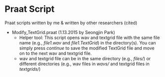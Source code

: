 # Praat Script

Praat scripts written by me &amp; written by other researchers (cited)

* Modify_TextGrid.praat (1.13.2015 by Seongjin Park)
    * Helper tool: This script opens wav and textgrid file with the same file name (e.g., *file1.wav* and *file1.TextGrid*) in the directory(s). You can simply press *continue* to save the modified TextGrid file and move on to the next wav and textgrid file. 
    * wav and textgrid file can be in the same directory (e.g., *files/*) or different directories (e.g., wav files in *wavs/* and textgrid files in *textgrids/*)

